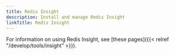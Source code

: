 ```yaml
---
title: Redis Insight
description: Install and manage Redis Insight
linkTitle: Redis Insight
---
```


For information on using Redis Insight, see [these pages]({{< relref "/develop/tools/insight" >}}).